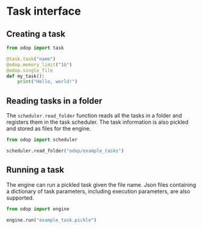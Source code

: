 # Task interface

## Creating a task

```python
from odop import task

@task.task("name")
@odop.memory_limit("1G")
@odop.single_file
def my_task():
    print("Hello, world!")
```


## Reading tasks in a folder

The `scheduler.read_folder` function reads all the tasks in a folder
and registers them in the task scheduler. The task information is also
pickled and stored as files for the engine.

```python
from odop import scheduler

scheduler.read_folder("odop/example_tasks")
```

## Running a task

The engine can run a pickled task given the file name. Json files containing
a dictionary of task parameters, including execution parameters, are also
supported.

```python
from odop import engine

engine.run("example_task.pickle")
```
